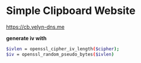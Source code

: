# Simple Clipboard Website
 https://cb.velyn-dns.me
 
**generate iv with**
```bash
$ivlen = openssl_cipher_iv_length($cipher);
$iv = openssl_random_pseudo_bytes($ivlen)
```
